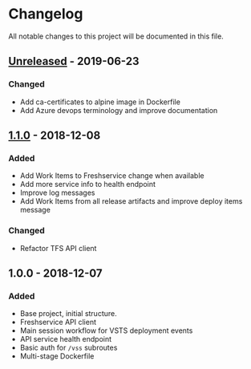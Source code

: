 # Changelog
All notable changes to this project will be documented in this file.

## [Unreleased] - 2019-06-23
### Changed
- Add ca-certificates to alpine image in Dockerfile
- Add Azure devops terminology and improve documentation

## [1.1.0] - 2018-12-08
### Added
- Add Work Items to Freshservice change when available
- Add more service info to health endpoint
- Improve log messages
- Add Work Items from all release artifacts and improve deploy items message  

### Changed
- Refactor TFS API client 

## 1.0.0 - 2018-12-07
### Added
- Base project, initial structure.
- Freshservice API client
- Main session workflow for VSTS deployment events
- API service health endpoint
- Basic auth for `/vss` subroutes
- Multi-stage Dockerfile

[Unreleased]: https://github.com/payvision-development/scribe/compare/v1.1.0...HEAD
[1.1.0]: https://github.com/payvision-development/scribe/compare/v1.0.0...v1.1.0
